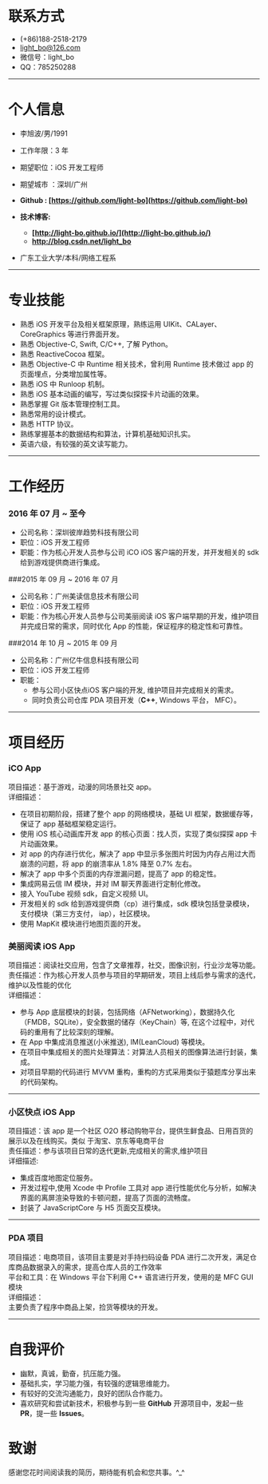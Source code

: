 # 联系方式

- (+86)188-2518-2179 
- light_bo@126.com
- 微信号：light_bo
- QQ：785250288



---

# 个人信息

 - 李旭波/男/1991
 - 工作年限：3 年
 - 期望职位：iOS 开发工程师
 - 期望城市 ：深圳/广州
 - **Github : [https://github.com/light-bo](https://github.com/light-bo)** 
 - **技术博客:** 
   - **[http://light-bo.github.io/](http://light-bo.github.io/)**  
   - **[http://blog.csdn.net/light_bo ](http://blog.csdn.net/light_bo)**

 - 广东工业大学/本科/网络工程系

 
---

# 专业技能

- 熟悉 iOS 开发平台及相关框架原理，熟练运用 UIKit、CALayer、CoreGraphics 等进行界面开发。
- 熟悉 Objective-C, Swift, C/C++, 了解 Python。 
- 熟悉 ReactiveCocoa 框架。
- 熟悉 Objective-C 中 Runtime 相关技术，曾利用 Runtime 技术做过 app 的页面埋点，分类增加属性等。
- 熟悉 iOS 中 Runloop 机制。
- 熟悉 iOS 基本动画的编写，写过类似探探卡片动画的效果。
- 熟悉掌握 Git 版本管理控制工具。
- 熟悉常用的设计模式。
- 熟悉 HTTP 协议。
- 熟练掌握基本的数据结构和算法，计算机基础知识扎实。
- 英语六级，有较强的英文读写能力。

---


# 工作经历
### 2016 年 07 月 ~ 至今
- 公司名称：深圳彼岸趋势科技有限公司
- 职位：iOS 开发工程师
- 职能：作为核心开发人员参与公司 iCO iOS 客户端的开发，并开发相关的 sdk 给到游戏提供商进行集成。

###2015 年 09 月 ~ 2016 年 07 月
- 公司名称：广州美读信息技术有限公司
- 职位：iOS 开发工程师
- 职能：作为核心开发人员参与公司美丽阅读 iOS 客户端早期的开发，维护项目并完成日常的需求，同时优化 App 的性能，保证程序的稳定性和可靠性。

###2014 年 10 月  ~  2015 年 09 月
- 公司名称：广州亿牛信息科技有限公司  
- 职位：iOS 开发工程师  
- 职能：  
  -  参与公司小区快点iOS 客户端的开发, 维护项目并完成相关的需求。
  -  同时负责公司仓库 PDA 项目开发（**C++**, Windows 平台， MFC）。

---

# 项目经历
### iCO App
项目描述：基于游戏，动漫的同场景社交 app。   
详细描述：  

- 在项目初期阶段，搭建了整个 app 的网络模块，基础 UI 框架，数据缓存等，保证了 app 基础框架稳定运行。 
- 使用 iOS 核心动画库开发 app 的核心页面：找人页，实现了类似探探 app 卡片动画效果。
- 对 app 的内存进行优化，解决了 app 中显示多张图片时因为内存占用过大而崩溃的问题，将 app 的崩溃率从 1.8% 降至 0.7% 左右。
- 解决了 app 中多个页面的内存泄漏问题，提高了 app 的稳定性。
- 集成网易云信 IM 模块，并对 IM 聊天界面进行定制化修改。
- 接入 YouTube 视频 sdk，自定义视频 UI。
- 开发相关的 sdk 给到游戏提供商（cp）进行集成，sdk 模块包括登录模块，支付模块（第三方支付， iap），社区模块。
- 使用 MapKit 模块进行地图页面的开发。




### 美丽阅读 iOS App
项目描述：阅读社交应用，包含了文章推荐，社交，图像识别，行业沙龙等功能。  
责任描述：作为核心开发人员参与项目的早期研发，项目上线后参与需求的迭代，维护以及性能的优化  
详细描述：

- 参与 App 底层模块的封装，包括网络（AFNetworking），数据持久化（FMDB，SQLite），安全数据的储存（KeyChain）等, 在这个过程中，对代码的重用有了比较深刻的理解。
- 在 App 中集成消息推送(小米推送),  IM(LeanCloud) 等模块。
- 在项目中集成相关的图片处理算法：对算法人员相关的图像算法进行封装，集成。
- 对项目早期的代码进行 MVVM 重构，重构的方式采用类似于猿题库分享出来的代码架构。

----
### 小区快点 iOS App  
项目描述：该 app 是一个社区 O2O 移动购物平台，提供生鲜食品、日用百货的展示以及在线购买。类似 于淘宝、京东等电商平台  
责任描述：参与该项目日常的迭代更新,完成相关的需求,维护项目    
详细描述:  

- 集成百度地图定位服务。
- 开发过程中,使用 Xcode 中 Profile 工具对 app 进行性能优化与分析，如解决界面的离屏渲染导致的卡顿问题，提高了页面的流畅度。
- 封装了 JavaScriptCore 与 H5 页面交互模块。

---
### PDA 项目  
项目描述：电商项目，该项目主要是对手持扫码设备 PDA 进行二次开发，满足仓库商品数据录入的需求，提高仓库人员的工作效率  
平台和工具：在 Windows 平台下利用 C++ 语言进行开发，使用的是 MFC GUI 模块  
详细描述：  
主要负责了程序中商品上架，捡货等模块的开发。

---


# 自我评价
- 幽默，真诚，勤奋，抗压能力强。
- 基础扎实，学习能力强，有较强的逻辑思维能力。
- 有较好的交流沟通能力，良好的团队合作能力。
- 喜欢研究和尝试新技术，积极参与到一些 **GitHub** 开源项目中，发起一些 **PR**，提一些 **Issues**。


# 致谢
感谢您花时间阅读我的简历，期待能有机会和您共事。^_^